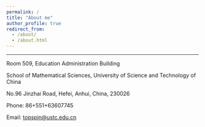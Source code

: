 ```yaml
---
permalink: /
title: "About me"
author_profile: true
redirect_from: 
  - /about/
  - /about.html
---
```

***
 Room 509, Education Administration Building  
 
 School of Mathematical Sciences, University of Science and Technology of China  
 
 No.96 Jinzhai Road, Hefei, Anhui, China, 230026

 Phone: 86+551+63607745                 
 
 Email: topspin@ustc.edu.cn


 

